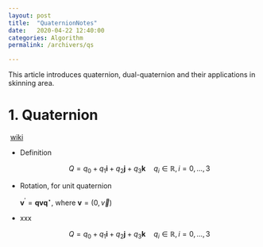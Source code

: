 ```yaml
---
layout: post
title:  "QuaternionNotes"
date:   2020-04-22 12:40:00
categories: Algorithm
permalink: /archivers/qs

---
```


This article introduces quaternion, dual-quaternion and their applications in skinning area.

<!--more-->

# 1. Quaternion

​	[wiki](https://en.wikipedia.org/wiki/Quaternion)

- Definition

  $$ Q=q_{0}+q_{1} \mathbf{i}+q_{2} \mathbf{j}+q_{3} \mathbf{k} \quad q_{i} \in \mathbb{R}, i=0, \ldots, 3 $$



- Rotation, for unit quaternion

  $\mathbf{v}^{\prime} = \mathbf{q} \mathbf{v}\mathbf{q}^{\star}$, where $\mathbf{v} = (0, \vec{v})$

- xxx

  $$\begin{equation} Q=q_{0}+q_{1} \mathbf{i}+q_{2} \mathbf{j}+q_{3} \mathbf{k} \quad q_{i} \in \mathbb{R}, i=0, \ldots, 3 \end{equation}$$

# 
